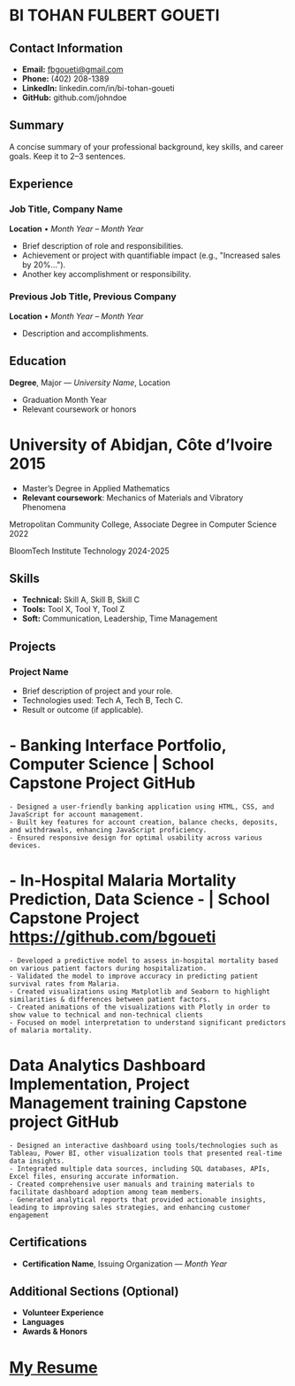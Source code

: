 # BI TOHAN FULBERT GOUETI

## Contact Information
- **Email:** fbgoueti@gmail.com
- **Phone:** (402) 208-1389
- **LinkedIn:** linkedin.com/in/bi-tohan-goueti
- **GitHub:** github.com/johndoe

## Summary
A concise summary of your professional background, key skills, and career goals. Keep it to 2–3 sentences.

## Experience

### Job Title, Company Name
**Location** • *Month Year – Month Year*
- Brief description of role and responsibilities.
- Achievement or project with quantifiable impact (e.g., "Increased sales by 20%...").
- Another key accomplishment or responsibility.

### Previous Job Title, Previous Company
**Location** • *Month Year – Month Year*
- Description and accomplishments.

## Education

**Degree**, Major — *University Name*, Location
- Graduation Month Year
- Relevant coursework or honors

# University of Abidjan, Côte d’Ivoire  					                                          2015
  - Master’s Degree in Applied Mathematics
  - **Relevant coursework**: Mechanics of Materials and Vibratory Phenomena

Metropolitan Community College, Associate Degree in Computer Science			      	          2022

BloomTech Institute Technology                                                              2024-2025


## Skills
- **Technical:** Skill A, Skill B, Skill C
- **Tools:** Tool X, Tool Y, Tool Z
- **Soft:** Communication, Leadership, Time Management

## Projects

### Project Name
- Brief description of project and your role.
- Technologies used: Tech A, Tech B, Tech C.
- Result or outcome (if applicable).

# - Banking Interface Portfolio, Computer Science | School Capstone Project 	GitHub   
    - Designed a user-friendly banking application using HTML, CSS, and JavaScript for account management. 
    - Built key features for account creation, balance checks, deposits, and withdrawals, enhancing JavaScript proficiency.
    - Ensured responsive design for optimal usability across various devices.

# - In-Hospital Malaria Mortality Prediction, Data Science -  | School Capstone Project  	https://github.com/bgoueti 
    - Developed a predictive model to assess in-hospital mortality based on various patient factors during hospitalization. 
    - Validated the model to improve accuracy in predicting patient survival rates from Malaria.
    - Created visualizations using Matplotlib and Seaborn to highlight similarities & differences between patient factors.
    - Created animations of the visualizations with Plotly in order to show value to technical and non-technical clients
    - Focused on model interpretation to understand significant predictors of malaria mortality.

# Data Analytics Dashboard Implementation, Project Management training Capstone project  	GitHub 
    - Designed an interactive dashboard using tools/technologies such as Tableau, Power BI, other visualization tools that presented real-time data insights.
    - Integrated multiple data sources, including SQL databases, APIs, Excel files, ensuring accurate information.
    - Created comprehensive user manuals and training materials to facilitate dashboard adoption among team members.
    - Generated analytical reports that provided actionable insights, leading to improving sales strategies, and enhancing customer engagement


## Certifications
- **Certification Name**, Issuing Organization — *Month Year*

## Additional Sections (Optional)
- **Volunteer Experience**
- **Languages**
- **Awards & Honors**

# [My Resume](https://docs.google.com/document/d/1ZwgxGAj3BBbc7n9-X5Atx2P7oTk3ylVAacCP8O7KVIY/edit?tab=t.0)
